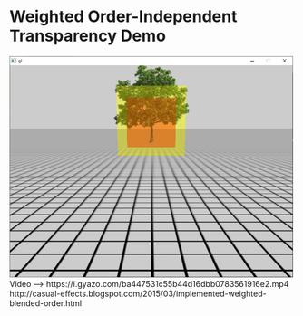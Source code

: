 # Weighted Order-Independent Transparency Demo
<img src="https://github.com/ericfredericks/weighted-oit-demo/blob/main/img.png?raw=true" alt="Screenshot" width="500"/>
<br />
Video --> https://i.gyazo.com/ba447531c55b44d16dbb0783561916e2.mp4
<br>
http://casual-effects.blogspot.com/2015/03/implemented-weighted-blended-order.html
